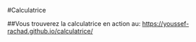 #Calculatrice

##Vous trouverez la calculatrice en action au:
https://youssef-rachad.github.io/calculatrice/
